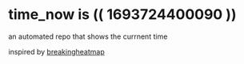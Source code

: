 # time_now is (( 1693724400090 ))

an automated repo that shows the currnent time

inspired by [breakingheatmap](https://github.com/breakingheatmap/breakingheatmap)